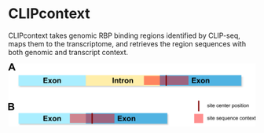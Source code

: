 # CLIPcontext
CLIPcontext takes genomic RBP binding regions identified by CLIP-seq, maps them to the transcriptome, 
and retrieves the region sequences with both genomic and transcript context.


<img src="doc/figures/gen_tr_context.png" alt="Site with genomic and transcript context"
	title="Site with genomic and transcript context" width="600" />

